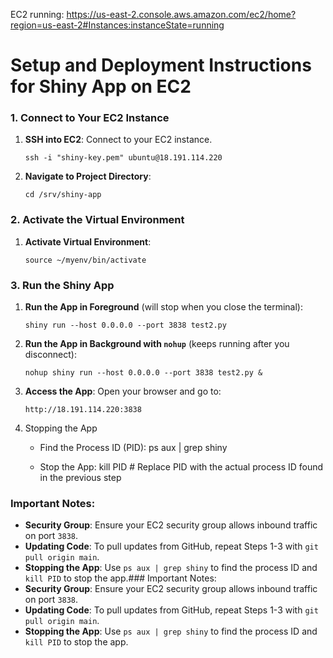 EC2 running: https://us-east-2.console.aws.amazon.com/ec2/home?region=us-east-2#Instances:instanceState=running

# Setup and Deployment Instructions for Shiny App on EC2

### 1. Connect to Your EC2 Instance

1. **SSH into EC2**: Connect to your EC2 instance.
   ```
   ssh -i "shiny-key.pem" ubuntu@18.191.114.220
   ```

2. **Navigate to Project Directory**:
   ```
   cd /srv/shiny-app
   ```

### 2. Activate the Virtual Environment

1. **Activate Virtual Environment**:
   ```
   source ~/myenv/bin/activate
   ```

### 3. Run the Shiny App

1. **Run the App in Foreground** (will stop when you close the terminal):
   ```
   shiny run --host 0.0.0.0 --port 3838 test2.py
   ```

2. **Run the App in Background with `nohup`** (keeps running after you disconnect):
   ```
   nohup shiny run --host 0.0.0.0 --port 3838 test2.py &
   ```

3. **Access the App**: Open your browser and go to:
   ```
   http://18.191.114.220:3838
   ```

4. Stopping the App
   - Find the Process ID (PID):
     ps aux | grep shiny

   - Stop the App:
     kill PID  # Replace PID with the actual process ID found in the previous step

### Important Notes:
- **Security Group**: Ensure your EC2 security group allows inbound traffic on port `3838`.
- **Updating Code**: To pull updates from GitHub, repeat Steps 1-3 with `git pull origin main`.
- **Stopping the App**: Use `ps aux | grep shiny` to find the process ID and `kill PID` to stop the app.### Important Notes:
- **Security Group**: Ensure your EC2 security group allows inbound traffic on port `3838`.
- **Updating Code**: To pull updates from GitHub, repeat Steps 1-3 with `git pull origin main`.
- **Stopping the App**: Use `ps aux | grep shiny` to find the process ID and `kill PID` to stop the app.

